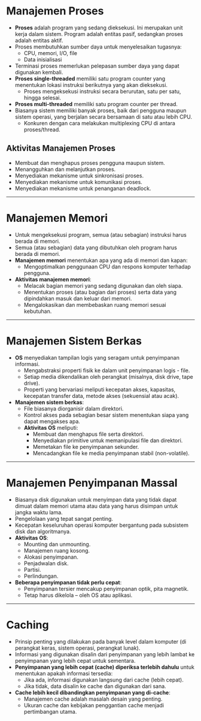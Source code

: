 # Manajemen Proses

- **Proses** adalah program yang sedang dieksekusi. Ini merupakan unit kerja dalam sistem. Program adalah entitas pasif, sedangkan proses adalah entitas aktif.
- Proses membutuhkan sumber daya untuk menyelesaikan tugasnya:
  - CPU, memori, I/O, file
  - Data inisialisasi
- Terminasi proses memerlukan pelepasan sumber daya yang dapat digunakan kembali.
- **Proses single-threaded** memiliki satu program counter yang menentukan lokasi instruksi berikutnya yang akan dieksekusi.
  - Proses mengeksekusi instruksi secara berurutan, satu per satu, hingga selesai.
- **Proses multi-threaded** memiliki satu program counter per thread.
- Biasanya sistem memiliki banyak proses, baik dari pengguna maupun sistem operasi, yang berjalan secara bersamaan di satu atau lebih CPU.
  - Konkuren dengan cara melakukan multiplexing CPU di antara proses/thread.

## Aktivitas Manajemen Proses

- Membuat dan menghapus proses pengguna maupun sistem.
- Menangguhkan dan melanjutkan proses.
- Menyediakan mekanisme untuk sinkronisasi proses.
- Menyediakan mekanisme untuk komunikasi proses.
- Menyediakan mekanisme untuk penanganan deadlock.

---

# Manajemen Memori

- Untuk mengeksekusi program, semua (atau sebagian) instruksi harus berada di memori.
- Semua (atau sebagian) data yang dibutuhkan oleh program harus berada di memori.
- **Manajemen memori** menentukan apa yang ada di memori dan kapan:
  - Mengoptimalkan penggunaan CPU dan respons komputer terhadap pengguna.
- **Aktivitas manajemen memori**:
  - Melacak bagian memori yang sedang digunakan dan oleh siapa.
  - Menentukan proses (atau bagian dari proses) serta data yang dipindahkan masuk dan keluar dari memori.
  - Mengalokasikan dan membebaskan ruang memori sesuai kebutuhan.

---

# Manajemen Sistem Berkas

- **OS** menyediakan tampilan logis yang seragam untuk penyimpanan informasi.
  - Mengabstraksi properti fisik ke dalam unit penyimpanan logis - file.
  - Setiap media dikendalikan oleh perangkat (misalnya, disk drive, tape drive).
  - Properti yang bervariasi meliputi kecepatan akses, kapasitas, kecepatan transfer data, metode akses (sekuensial atau acak).
- **Manajemen sistem berkas**:
  - File biasanya diorganisir dalam direktori.
  - Kontrol akses pada sebagian besar sistem menentukan siapa yang dapat mengakses apa.
  - **Aktivitas OS** meliputi:
    - Membuat dan menghapus file serta direktori.
    - Menyediakan primitive untuk memanipulasi file dan direktori.
    - Memetakan file ke penyimpanan sekunder.
    - Mencadangkan file ke media penyimpanan stabil (non-volatile).

---

# Manajemen Penyimpanan Massal

- Biasanya disk digunakan untuk menyimpan data yang tidak dapat dimuat dalam memori utama atau data yang harus disimpan untuk jangka waktu lama.
- Pengelolaan yang tepat sangat penting.
- Kecepatan keseluruhan operasi komputer bergantung pada subsistem disk dan algoritmanya.
- **Aktivitas OS**:
  - Mounting dan unmounting.
  - Manajemen ruang kosong.
  - Alokasi penyimpanan.
  - Penjadwalan disk.
  - Partisi.
  - Perlindungan.
- **Beberapa penyimpanan tidak perlu cepat**:
  - Penyimpanan tersier mencakup penyimpanan optik, pita magnetik.
  - Tetap harus dikelola – oleh OS atau aplikasi.

---

# Caching

- Prinsip penting yang dilakukan pada banyak level dalam komputer (di perangkat keras, sistem operasi, perangkat lunak).
- Informasi yang digunakan disalin dari penyimpanan yang lebih lambat ke penyimpanan yang lebih cepat untuk sementara.
- **Penyimpanan yang lebih cepat (cache) diperiksa terlebih dahulu** untuk menentukan apakah informasi tersedia:
  - Jika ada, informasi digunakan langsung dari cache (lebih cepat).
  - Jika tidak, data disalin ke cache dan digunakan dari sana.
- **Cache lebih kecil dibandingkan penyimpanan yang di-cache**:
  - Manajemen cache adalah masalah desain yang penting.
  - Ukuran cache dan kebijakan penggantian cache menjadi pertimbangan utama.
